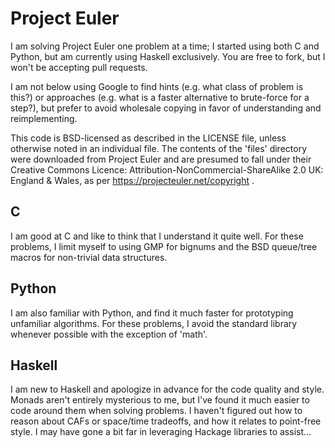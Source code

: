 Project Euler
=====

I am solving Project Euler one problem at a time; I started using both C and
Python, but am currently using Haskell exclusively.  You are free to fork, but
I won't be accepting pull requests.

I am not below using Google to find hints (e.g. what class of problem is this?)
or approaches (e.g. what is a faster alternative to brute-force for a step?),
but prefer to avoid wholesale copying in favor of understanding and
reimplementing.

This code is BSD-licensed as described in the LICENSE file, unless otherwise
noted in an individual file.  The contents of the 'files' directory were
downloaded from Project Euler and are presumed to fall under their Creative
Commons Licence: Attribution-NonCommercial-ShareAlike 2.0 UK: England & Wales,
as per https://projecteuler.net/copyright .

C
-----

I am good at C and like to think that I understand it quite well.  For these
problems, I limit myself to using GMP for bignums and the BSD queue/tree macros
for non-trivial data structures.

Python
-----

I am also familiar with Python, and find it much faster for prototyping
unfamiliar algorithms.  For these problems, I avoid the standard library
whenever possible with the exception of 'math'.

Haskell
-----

I am new to Haskell and apologize in advance for the code quality and style.
Monads aren't entirely mysterious to me, but I've found it much easier to code
around them when solving problems.  I haven't figured out how to reason about
CAFs or space/time tradeoffs, and how it relates to point-free style.  I may
have gone a bit far in leveraging Hackage libraries to assist...

